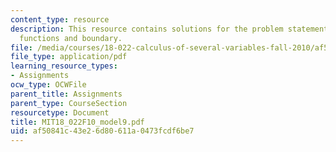 ```yaml
---
content_type: resource
description: This resource contains solutions for the problem statements related to
  functions and boundary.
file: /media/courses/18-022-calculus-of-several-variables-fall-2010/af50841c43e26d80611a0473fcdf6be7_MIT18_022F10_model9.pdf
file_type: application/pdf
learning_resource_types:
- Assignments
ocw_type: OCWFile
parent_title: Assignments
parent_type: CourseSection
resourcetype: Document
title: MIT18_022F10_model9.pdf
uid: af50841c-43e2-6d80-611a-0473fcdf6be7
---
```

